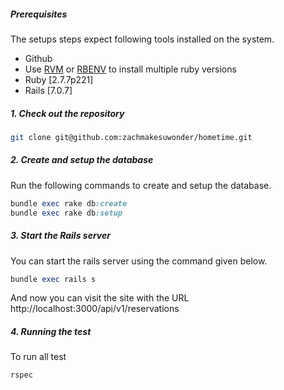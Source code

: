 ##### Prerequisites

The setups steps expect following tools installed on the system.

- Github
- Use [RVM](https://rvm.io/rvm/install) or [RBENV](https://github.com/rbenv/rbenv) to install multiple ruby versions
- Ruby [2.7.7p221]
- Rails [7.0.7]

##### 1. Check out the repository

```bash
git clone git@github.com:zachmakesuwonder/hometime.git
```

##### 2. Create and setup the database

Run the following commands to create and setup the database.

```ruby
bundle exec rake db:create
bundle exec rake db:setup
```

##### 3. Start the Rails server

You can start the rails server using the command given below.

```ruby
bundle exec rails s
```

And now you can visit the site with the URL http://localhost:3000/api/v1/reservations

##### 4. Running the test

To run all test

```ruby
rspec
```
